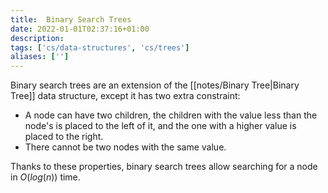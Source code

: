 ```yaml
---
title:  Binary Search Trees
date: 2022-01-01T02:37:16+01:00
description: 
tags: ['cs/data-structures', 'cs/trees']
aliases: ['']
---
```

Binary search trees are an extension of the [[notes/Binary Tree|Binary Tree]] data structure, except it has two extra constraint:

- A node can have two children, the children with the value less than the node's is placed to the left of it, and the one with a higher value is placed to the right.
- There cannot be two nodes with the same value.

Thanks to these properties, binary search trees allow searching for a node in $O(log(n))$ time. 